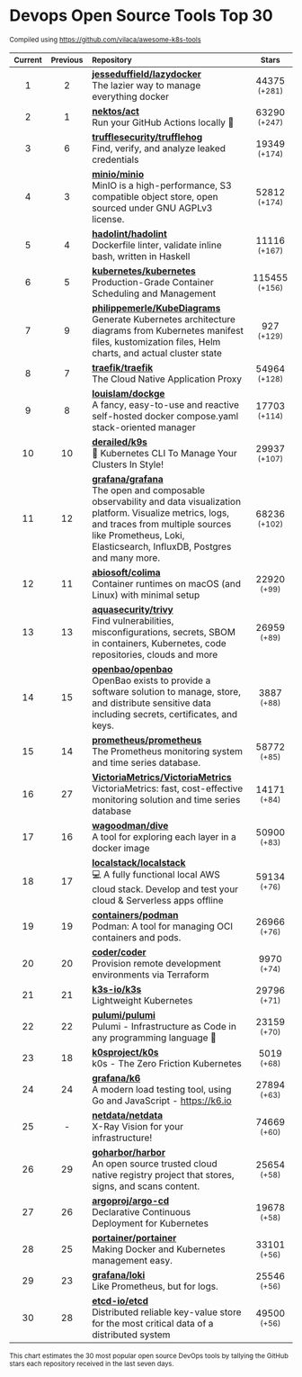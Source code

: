 # Devops Open Source Tools Top 30
<sup>Compiled using https://github.com/vilaca/awesome-k8s-tools</sup>
<div align="center">

|<sub>Current</sub>|<sub>Previous</sub>|<sub>Repository</sub>|<sub>Stars</sub>|
|:---:|:---:|:---|:---:|
|1|2|[**jesseduffield/lazydocker**](https://github.com/jesseduffield/lazydocker)<br/>The lazier way to manage everything docker|44375 <sup>(+281)</sup>|
|2|1|[**nektos/act**](https://github.com/nektos/act)<br/>Run your GitHub Actions locally 🚀|63290 <sup>(+247)</sup>|
|3|6|[**trufflesecurity/trufflehog**](https://github.com/trufflesecurity/trufflehog)<br/>Find, verify, and analyze leaked credentials|19349 <sup>(+174)</sup>|
|4|3|[**minio/minio**](https://github.com/minio/minio)<br/>MinIO is a high-performance, S3 compatible object store, open sourced under GNU AGPLv3 license.|52812 <sup>(+174)</sup>|
|5|4|[**hadolint/hadolint**](https://github.com/hadolint/hadolint)<br/>Dockerfile linter, validate inline bash, written in Haskell|11116 <sup>(+167)</sup>|
|6|5|[**kubernetes/kubernetes**](https://github.com/kubernetes/kubernetes)<br/>Production-Grade Container Scheduling and Management|115455 <sup>(+156)</sup>|
|7|9|[**philippemerle/KubeDiagrams**](https://github.com/philippemerle/KubeDiagrams)<br/>Generate Kubernetes architecture diagrams from Kubernetes manifest files, kustomization files, Helm charts, and actual cluster state|927 <sup>(+129)</sup>|
|8|7|[**traefik/traefik**](https://github.com/traefik/traefik)<br/>The Cloud Native Application Proxy|54964 <sup>(+128)</sup>|
|9|8|[**louislam/dockge**](https://github.com/louislam/dockge)<br/>A fancy, easy-to-use and reactive self-hosted docker compose.yaml stack-oriented manager|17703 <sup>(+114)</sup>|
|10|10|[**derailed/k9s**](https://github.com/derailed/k9s)<br/>🐶 Kubernetes CLI To Manage Your Clusters In Style!|29937 <sup>(+107)</sup>|
|11|12|[**grafana/grafana**](https://github.com/grafana/grafana)<br/>The open and composable observability and data visualization platform. Visualize metrics, logs, and traces from multiple sources like Prometheus, Loki, Elasticsearch, InfluxDB, Postgres and many more. |68236 <sup>(+102)</sup>|
|12|11|[**abiosoft/colima**](https://github.com/abiosoft/colima)<br/>Container runtimes on macOS (and Linux) with minimal setup|22920 <sup>(+99)</sup>|
|13|13|[**aquasecurity/trivy**](https://github.com/aquasecurity/trivy)<br/>Find vulnerabilities, misconfigurations, secrets, SBOM in containers, Kubernetes, code repositories, clouds and more|26959 <sup>(+89)</sup>|
|14|15|[**openbao/openbao**](https://github.com/openbao/openbao)<br/>OpenBao exists to provide a software solution to manage, store, and distribute sensitive data including secrets, certificates, and keys.|3887 <sup>(+88)</sup>|
|15|14|[**prometheus/prometheus**](https://github.com/prometheus/prometheus)<br/>The Prometheus monitoring system and time series database.|58772 <sup>(+85)</sup>|
|16|27|[**VictoriaMetrics/VictoriaMetrics**](https://github.com/VictoriaMetrics/VictoriaMetrics)<br/>VictoriaMetrics: fast, cost-effective monitoring solution and time series database|14171 <sup>(+84)</sup>|
|17|16|[**wagoodman/dive**](https://github.com/wagoodman/dive)<br/>A tool for exploring each layer in a docker image|50900 <sup>(+83)</sup>|
|18|17|[**localstack/localstack**](https://github.com/localstack/localstack)<br/>💻 A fully functional local AWS cloud stack. Develop and test your cloud & Serverless apps offline|59134 <sup>(+76)</sup>|
|19|19|[**containers/podman**](https://github.com/containers/podman)<br/>Podman: A tool for managing OCI containers and pods.|26966 <sup>(+76)</sup>|
|20|20|[**coder/coder**](https://github.com/coder/coder)<br/>Provision remote development environments via Terraform|9970 <sup>(+74)</sup>|
|21|21|[**k3s-io/k3s**](https://github.com/k3s-io/k3s)<br/>Lightweight Kubernetes|29796 <sup>(+71)</sup>|
|22|22|[**pulumi/pulumi**](https://github.com/pulumi/pulumi)<br/>Pulumi - Infrastructure as Code in any programming language 🚀|23159 <sup>(+70)</sup>|
|23|18|[**k0sproject/k0s**](https://github.com/k0sproject/k0s)<br/>k0s - The Zero Friction Kubernetes|5019 <sup>(+68)</sup>|
|24|24|[**grafana/k6**](https://github.com/grafana/k6)<br/>A modern load testing tool, using Go and JavaScript - https://k6.io|27894 <sup>(+63)</sup>|
|25|-|[**netdata/netdata**](https://github.com/netdata/netdata)<br/>X-Ray Vision for your infrastructure!|74669 <sup>(+60)</sup>|
|26|29|[**goharbor/harbor**](https://github.com/goharbor/harbor)<br/>An open source trusted cloud native registry project that stores, signs, and scans content.|25654 <sup>(+58)</sup>|
|27|26|[**argoproj/argo-cd**](https://github.com/argoproj/argo-cd)<br/>Declarative Continuous Deployment for Kubernetes|19678 <sup>(+58)</sup>|
|28|25|[**portainer/portainer**](https://github.com/portainer/portainer)<br/>Making Docker and Kubernetes management easy.|33101 <sup>(+56)</sup>|
|29|23|[**grafana/loki**](https://github.com/grafana/loki)<br/>Like Prometheus, but for logs.|25546 <sup>(+56)</sup>|
|30|28|[**etcd-io/etcd**](https://github.com/etcd-io/etcd)<br/>Distributed reliable key-value store for the most critical data of a distributed system|49500 <sup>(+56)</sup>|


</div>

<sub>This chart estimates the 30 most popular open source DevOps tools by tallying the GitHub stars each repository received in the last seven days.</sub>
